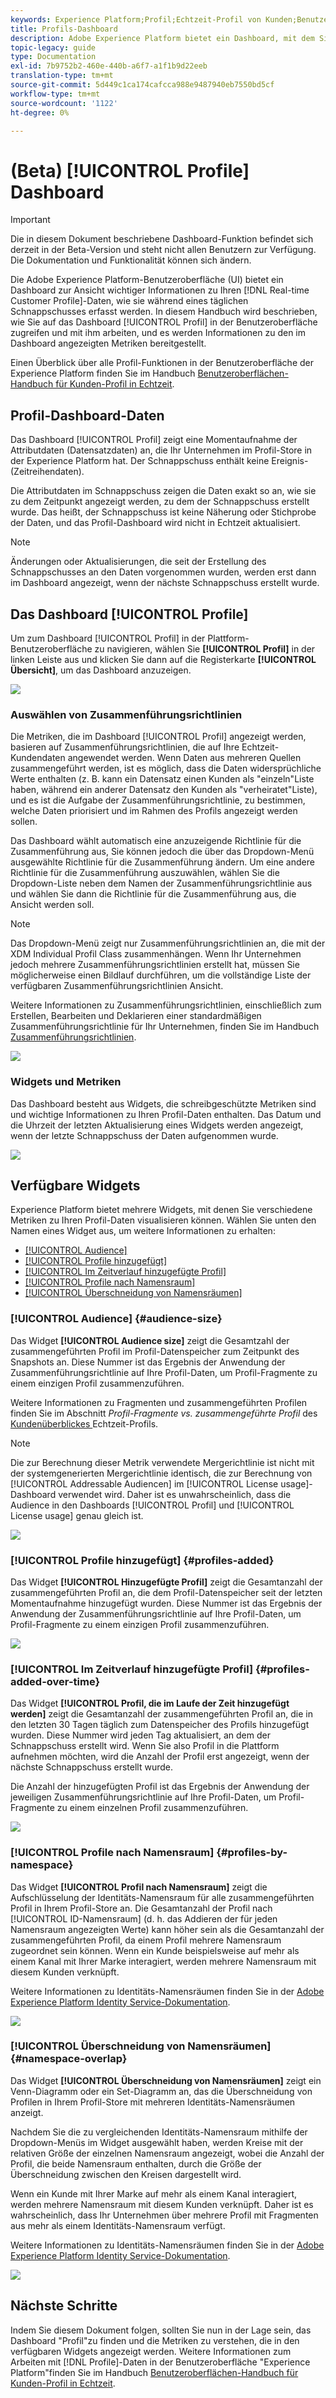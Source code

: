 ```yaml
---
keywords: Experience Platform;Profil;Echtzeit-Profil von Kunden;Benutzeroberfläche;Anpassung;Profil-Dashboard;Dashboard
title: Profils-Dashboard
description: Adobe Experience Platform bietet ein Dashboard, mit dem Sie wichtige Informationen zu den Echtzeit-Daten Ihres Customer Profils in Ihrer Organisation Ansicht erhalten.
topic-legacy: guide
type: Documentation
exl-id: 7b9752b2-460e-440b-a6f7-a1f1b9d22eeb
translation-type: tm+mt
source-git-commit: 5d449c1ca174cafcca988e9487940eb7550bd5cf
workflow-type: tm+mt
source-wordcount: '1122'
ht-degree: 0%

---
```


# (Beta) [!UICONTROL Profile] Dashboard

>[!IMPORTANT]
>
>Die in diesem Dokument beschriebene Dashboard-Funktion befindet sich derzeit in der Beta-Version und steht nicht allen Benutzern zur Verfügung. Die Dokumentation und Funktionalität können sich ändern.

Die Adobe Experience Platform-Benutzeroberfläche (UI) bietet ein Dashboard zur Ansicht wichtiger Informationen zu Ihren [!DNL Real-time Customer Profile]-Daten, wie sie während eines täglichen Schnappschusses erfasst werden. In diesem Handbuch wird beschrieben, wie Sie auf das Dashboard [!UICONTROL Profil] in der Benutzeroberfläche zugreifen und mit ihm arbeiten, und es werden Informationen zu den im Dashboard angezeigten Metriken bereitgestellt.

Einen Überblick über alle Profil-Funktionen in der Benutzeroberfläche der Experience Platform finden Sie im Handbuch [Benutzeroberflächen-Handbuch für Kunden-Profil in Echtzeit](../../profile/ui/user-guide.md).

## Profil-Dashboard-Daten

Das Dashboard [!UICONTROL Profil] zeigt eine Momentaufnahme der Attributdaten (Datensatzdaten) an, die Ihr Unternehmen im Profil-Store in der Experience Platform hat. Der Schnappschuss enthält keine Ereignis- (Zeitreihendaten).

Die Attributdaten im Schnappschuss zeigen die Daten exakt so an, wie sie zu dem Zeitpunkt angezeigt werden, zu dem der Schnappschuss erstellt wurde. Das heißt, der Schnappschuss ist keine Näherung oder Stichprobe der Daten, und das Profil-Dashboard wird nicht in Echtzeit aktualisiert.

>[!NOTE]
>
>Änderungen oder Aktualisierungen, die seit der Erstellung des Schnappschusses an den Daten vorgenommen wurden, werden erst dann im Dashboard angezeigt, wenn der nächste Schnappschuss erstellt wurde.

## Das Dashboard [!UICONTROL Profile]

Um zum Dashboard [!UICONTROL Profil] in der Plattform-Benutzeroberfläche zu navigieren, wählen Sie **[!UICONTROL Profil]** in der linken Leiste aus und klicken Sie dann auf die Registerkarte **[!UICONTROL Übersicht]**, um das Dashboard anzuzeigen.

![](../images/profiles/dashboard-overview.png)

### Auswählen von Zusammenführungsrichtlinien

Die Metriken, die im Dashboard [!UICONTROL Profil] angezeigt werden, basieren auf Zusammenführungsrichtlinien, die auf Ihre Echtzeit-Kundendaten angewendet werden. Wenn Daten aus mehreren Quellen zusammengeführt werden, ist es möglich, dass die Daten widersprüchliche Werte enthalten (z. B. kann ein Datensatz einen Kunden als &quot;einzeln&quot;Liste haben, während ein anderer Datensatz den Kunden als &quot;verheiratet&quot;Liste), und es ist die Aufgabe der Zusammenführungsrichtlinie, zu bestimmen, welche Daten priorisiert und im Rahmen des Profils angezeigt werden sollen.

Das Dashboard wählt automatisch eine anzuzeigende Richtlinie für die Zusammenführung aus, Sie können jedoch die über das Dropdown-Menü ausgewählte Richtlinie für die Zusammenführung ändern. Um eine andere Richtlinie für die Zusammenführung auszuwählen, wählen Sie die Dropdown-Liste neben dem Namen der Zusammenführungsrichtlinie aus und wählen Sie dann die Richtlinie für die Zusammenführung aus, die Ansicht werden soll.

>[!NOTE]
>
>Das Dropdown-Menü zeigt nur Zusammenführungsrichtlinien an, die mit der XDM Individual Profil Class zusammenhängen. Wenn Ihr Unternehmen jedoch mehrere Zusammenführungsrichtlinien erstellt hat, müssen Sie möglicherweise einen Bildlauf durchführen, um die vollständige Liste der verfügbaren Zusammenführungsrichtlinien Ansicht.

Weitere Informationen zu Zusammenführungsrichtlinien, einschließlich zum Erstellen, Bearbeiten und Deklarieren einer standardmäßigen Zusammenführungsrichtlinie für Ihr Unternehmen, finden Sie im Handbuch [Zusammenführungsrichtlinien](../../profile/ui/merge-policies.md).

![](../images/profiles/select-merge-policy.png)

### Widgets und Metriken

Das Dashboard besteht aus Widgets, die schreibgeschützte Metriken sind und wichtige Informationen zu Ihren Profil-Daten enthalten. Das Datum und die Uhrzeit der letzten Aktualisierung eines Widgets werden angezeigt, wenn der letzte Schnappschuss der Daten aufgenommen wurde.

![](../images/profiles/dashboard-timestamp.png)

## Verfügbare Widgets

Experience Platform bietet mehrere Widgets, mit denen Sie verschiedene Metriken zu Ihren Profil-Daten visualisieren können. Wählen Sie unten den Namen eines Widget aus, um weitere Informationen zu erhalten:

* [[!UICONTROL Audience]](#audience-size)
* [[!UICONTROL Profile hinzugefügt]](#profiles-added)
* [[!UICONTROL Im Zeitverlauf hinzugefügte Profil]](#profiles-added-over-time)
* [[!UICONTROL Profile nach Namensraum]](#profiles-by-namespace)
* [[!UICONTROL Überschneidung von Namensräumen]](#namespace-overlap)

### [!UICONTROL Audience] {#audience-size}

Das Widget **[!UICONTROL Audience size]** zeigt die Gesamtzahl der zusammengeführten Profil im Profil-Datenspeicher zum Zeitpunkt des Snapshots an. Diese Nummer ist das Ergebnis der Anwendung der Zusammenführungsrichtlinie auf Ihre Profil-Daten, um Profil-Fragmente zu einem einzigen Profil zusammenzuführen.

Weitere Informationen zu Fragmenten und zusammengeführten Profilen finden Sie im Abschnitt *Profil-Fragmente vs. zusammengeführte Profil* des [Kundenüberblickes ](../../profile/home.md)Echtzeit-Profils.

>[!NOTE]
>
>Die zur Berechnung dieser Metrik verwendete Mergerichtlinie ist nicht mit der systemgenerierten Mergerichtlinie identisch, die zur Berechnung von [!UICONTROL Addressable Audiencen] im [!UICONTROL License usage]-Dashboard verwendet wird. Daher ist es unwahrscheinlich, dass die Audience in den Dashboards [!UICONTROL Profil] und [!UICONTROL License usage] genau gleich ist.

![](../images/profiles/audience-size.png)

### [!UICONTROL Profile hinzugefügt] {#profiles-added}

Das Widget **[!UICONTROL Hinzugefügte Profil]** zeigt die Gesamtanzahl der zusammengeführten Profil an, die dem Profil-Datenspeicher seit der letzten Momentaufnahme hinzugefügt wurden. Diese Nummer ist das Ergebnis der Anwendung der Zusammenführungsrichtlinie auf Ihre Profil-Daten, um Profil-Fragmente zu einem einzigen Profil zusammenzuführen.

![](../images/profiles/profiles-added.png)

### [!UICONTROL Im Zeitverlauf hinzugefügte Profil] {#profiles-added-over-time}

Das Widget **[!UICONTROL Profil, die im Laufe der Zeit hinzugefügt werden]** zeigt die Gesamtanzahl der zusammengeführten Profil an, die in den letzten 30 Tagen täglich zum Datenspeicher des Profils hinzugefügt wurden. Diese Nummer wird jeden Tag aktualisiert, an dem der Schnappschuss erstellt wird. Wenn Sie also Profil in die Plattform aufnehmen möchten, wird die Anzahl der Profil erst angezeigt, wenn der nächste Schnappschuss erstellt wurde.

Die Anzahl der hinzugefügten Profil ist das Ergebnis der Anwendung der jeweiligen Zusammenführungsrichtlinie auf Ihre Profil-Daten, um Profil-Fragmente zu einem einzelnen Profil zusammenzuführen.

![](../images/profiles/profiles-added-over-time.png)

### [!UICONTROL Profile nach Namensraum] {#profiles-by-namespace}

Das Widget **[!UICONTROL Profil nach Namensraum]** zeigt die Aufschlüsselung der Identitäts-Namensraum für alle zusammengeführten Profil in Ihrem Profil-Store an. Die Gesamtanzahl der Profil nach [!UICONTROL ID-Namensraum] (d. h. das Addieren der für jeden Namensraum angezeigten Werte) kann höher sein als die Gesamtanzahl der zusammengeführten Profil, da einem Profil mehrere Namensraum zugeordnet sein können. Wenn ein Kunde beispielsweise auf mehr als einem Kanal mit Ihrer Marke interagiert, werden mehrere Namensraum mit diesem Kunden verknüpft.

Weitere Informationen zu Identitäts-Namensräumen finden Sie in der [Adobe Experience Platform Identity Service-Dokumentation](../../identity-service/home.md).

![](../images/profiles/profiles-by-namespace.png)

### [!UICONTROL Überschneidung von Namensräumen] {#namespace-overlap}

Das Widget **[!UICONTROL Überschneidung von Namensräumen]** zeigt ein Venn-Diagramm oder ein Set-Diagramm an, das die Überschneidung von Profilen in Ihrem Profil-Store mit mehreren Identitäts-Namensräumen anzeigt.

Nachdem Sie die zu vergleichenden Identitäts-Namensraum mithilfe der Dropdown-Menüs im Widget ausgewählt haben, werden Kreise mit der relativen Größe der einzelnen Namensraum angezeigt, wobei die Anzahl der Profil, die beide Namensraum enthalten, durch die Größe der Überschneidung zwischen den Kreisen dargestellt wird.

Wenn ein Kunde mit Ihrer Marke auf mehr als einem Kanal interagiert, werden mehrere Namensraum mit diesem Kunden verknüpft. Daher ist es wahrscheinlich, dass Ihr Unternehmen über mehrere Profil mit Fragmenten aus mehr als einem Identitäts-Namensraum verfügt.

Weitere Informationen zu Identitäts-Namensräumen finden Sie in der [Adobe Experience Platform Identity Service-Dokumentation](../../identity-service/home.md).

![](../images/profiles/namespace-overlap.png)

## Nächste Schritte

Indem Sie diesem Dokument folgen, sollten Sie nun in der Lage sein, das Dashboard &quot;Profil&quot;zu finden und die Metriken zu verstehen, die in den verfügbaren Widgets angezeigt werden. Weitere Informationen zum Arbeiten mit [!DNL Profile]-Daten in der Benutzeroberfläche &quot;Experience Platform&quot;finden Sie im Handbuch [Benutzeroberflächen-Handbuch für Kunden-Profil in Echtzeit](../../profile/ui/user-guide.md).
